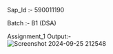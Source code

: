 Sap_Id :- 590011190

Batch :- B1 (DSA)


Assignment_1
Output:-  
  ![Screenshot 2024-09-25 212548](https://github.com/user-attachments/assets/acdbc28a-544b-4e15-852e-8a673fdb08fa)
